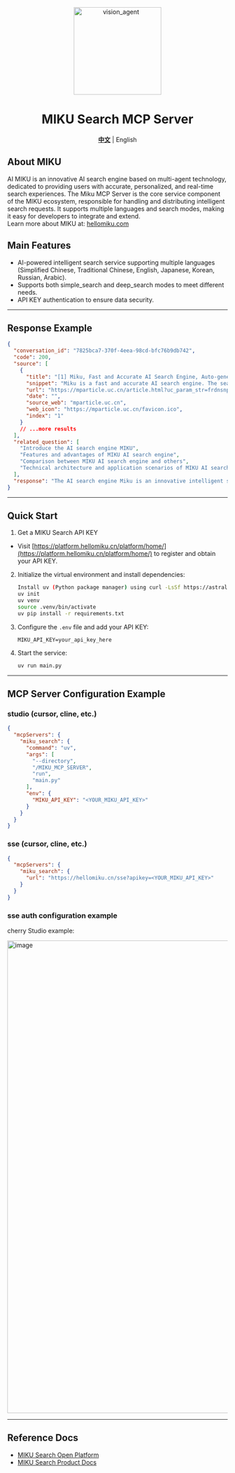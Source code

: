 <div align="center">
    <img alt="vision_agent" height="200px" src="https://hellomiku.com/img/logo.png"> 
      
# MIKU Search MCP Server
[**中文**](https://github.com/GobinFan/MIKU_MCP_Server/blob/main/README.md) | English

</div>

## About MIKU

AI MIKU is an innovative AI search engine based on multi-agent technology, dedicated to providing users with accurate, personalized, and real-time search experiences. The Miku MCP Server is the core service component of the MIKU ecosystem, responsible for handling and distributing intelligent search requests. It supports multiple languages and search modes, making it easy for developers to integrate and extend.  
Learn more about MIKU at: [hellomiku.com](https://hellomiku.com)

## Main Features

- AI-powered intelligent search service supporting multiple languages (Simplified Chinese, Traditional Chinese, English, Japanese, Korean, Russian, Arabic).
- Supports both simple_search and deep_search modes to meet different needs.
- API KEY authentication to ensure data security.

---

## Response Example

```json
{
  "conversation_id": "7825bca7-370f-4eea-98cd-bfc76b9db742",
  "code": 200,
  "source": [
    {
      "title": "[1] Miku, Fast and Accurate AI Search Engine, Auto-generates Outline Mind Maps",
      "snippet": "Miku is a fast and accurate AI search engine. The search results can be automatically summarized and generate outlines or mind maps. Visit the Miku website and log in with your phone number. After logging in, you can ask questions directly. We choose deep search and ask about our media accounts. It retrieves and summarizes the accounts, though not all are found. Next, we ask about Wotu Club and see how the official site is summarized. It successfully retrieves and summarizes, also finding the Wotu AIGC site (recently launched), summarizing its main content and features. Miku...",
      "url": "https://mparticle.uc.cn/article.html?uc_param_str=frdnsnpfvecpntnwprdssskt#!wm_aid=92b5fb194a3b4fa9b8bd94b8b4e70ac9!!wm_id=13e3c42778d74908bfa6486a1b34908c",
      "date": "",
      "source_web": "mparticle.uc.cn",
      "web_icon": "https://mparticle.uc.cn/favicon.ico",
      "index": "1"
    }
    // ...more results
  ],
  "related_question": [
    "Introduce the AI search engine MIKU",
    "Features and advantages of MIKU AI search engine",
    "Comparison between MIKU AI search engine and others",
    "Technical architecture and application scenarios of MIKU AI search engine"
  ],
  "response": "The AI search engine Miku is an innovative intelligent search tool that leverages advanced AI technology to provide users with fast and accurate search experiences. By deeply analyzing user search intent, Miku delivers personalized results to meet individual needs. It supports various search methods, including keyword search, category filtering, and time selection, covering news, articles, images, and videos to ensure users can access content from multiple dimensions. Miku excels in speed and accuracy and can automatically generate outlines and mind maps, helping users better understand and organize results. It also supports deep queries, retrieving and summarizing complex content such as media accounts and official sites, further improving search efficiency."
}
```

---

## Quick Start

1. Get a MIKU Search API KEY

- Visit [https://platform.hellomiku.cn/platform/home/](https://platform.hellomiku.cn/platform/home/) to register and obtain your API KEY.

2. Initialize the virtual environment and install dependencies:

   ```sh
   Install uv (Python package manager) using curl -LsSf https://astral.sh/uv/install.sh
   uv init
   uv venv
   source .venv/bin/activate
   uv pip install -r requirements.txt
   ```

3. Configure the `.env` file and add your API KEY:

   ```
   MIKU_API_KEY=your_api_key_here
   ```

4. Start the service:

   ```sh
   uv run main.py
   ```

---

## MCP Server Configuration Example

### studio (cursor, cline, etc.)

```json
{
  "mcpServers": {
    "miku_search": {
      "command": "uv",
      "args": [
        "--directory",
        "/MIKU_MCP_SERVER",
        "run",
        "main.py"
      ],
      "env": {
        "MIKU_API_KEY": "<YOUR_MIKU_API_KEY>"
      }
    }
  }
}
```

### sse (cursor, cline, etc.)

```json
{
  "mcpServers": {
    "miku_search": {
      "url": "https://hellomiku.cn/sse?apikey=<YOUR_MIKU_API_KEY>"
    }
  }
}
```

### sse auth configuration example
cherry Studio example:

<img width="1080" alt="image" src="https://github.com/user-attachments/assets/e924c2c8-6523-4400-9a29-6408ed24c456" />

---

## Reference Docs
- [MIKU Search Open Platform](https://platform.hellomiku.cn/platform/home/)
- [MIKU Search Product Docs](https://hyperspace.feishu.cn/wiki/BokYwwjreiXg8pkffDhcwSnfnub)